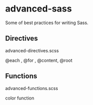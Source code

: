 advanced-sass
=============

Some of best practices for writing Sass.

Directives
---------
advanced-directives.scss

@each , @for , @content, @root

Functions
---------
advanced-functions.scss

color function
